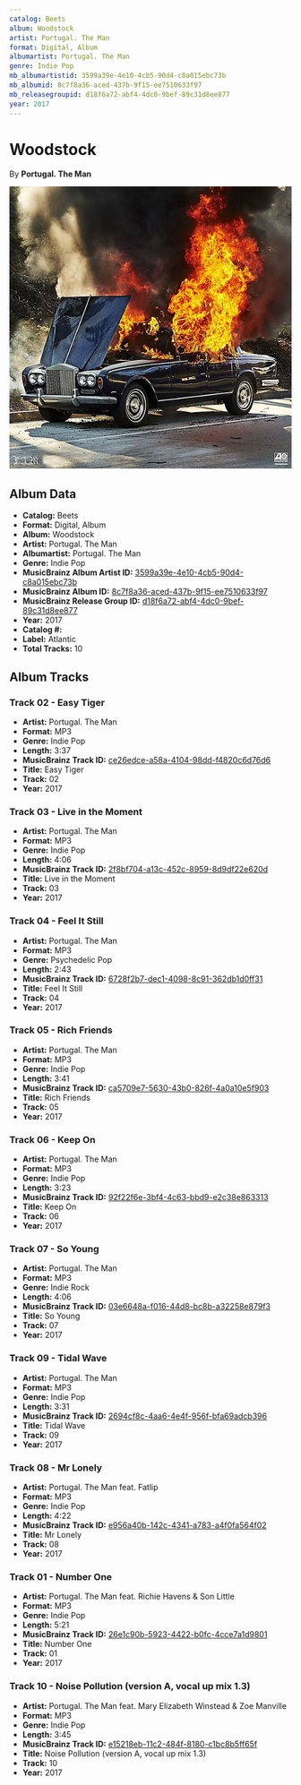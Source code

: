 ```yaml
---
catalog: Beets
album: Woodstock
artist: Portugal. The Man
format: Digital, Album
albumartist: Portugal. The Man
genre: Indie Pop
mb_albumartistid: 3599a39e-4e10-4cb5-90d4-c8a015ebc73b
mb_albumid: 8c7f8a36-aced-437b-9f15-ee7510633f97
mb_releasegroupid: d18f6a72-abf4-4dc0-9bef-89c31d8ee877
year: 2017
---
```


# Woodstock

By **Portugal. The Man**

![](../../assets/beetscovers/Portugal_The_Man-Woodstock.jpg)

## Album Data

- **Catalog:** Beets
- **Format:** Digital, Album
- **Album:** Woodstock
- **Artist:** Portugal. The Man
- **Albumartist:** Portugal. The Man
- **Genre:** Indie Pop
- **MusicBrainz Album Artist ID:** [3599a39e-4e10-4cb5-90d4-c8a015ebc73b](https://musicbrainz.org/artist/3599a39e-4e10-4cb5-90d4-c8a015ebc73b)
- **MusicBrainz Album ID:** [8c7f8a36-aced-437b-9f15-ee7510633f97](https://musicbrainz.org/release/8c7f8a36-aced-437b-9f15-ee7510633f97)
- **MusicBrainz Release Group ID:** [d18f6a72-abf4-4dc0-9bef-89c31d8ee877](https://musicbrainz.org/release-group/d18f6a72-abf4-4dc0-9bef-89c31d8ee877)
- **Year:** 2017
- **Catalog #:** 
- **Label:** Atlantic
- **Total Tracks:** 10

## Album Tracks

### Track 02 - Easy Tiger

- **Artist:** Portugal. The Man
- **Format:** MP3
- **Genre:** Indie Pop
- **Length:** 3:37
- **MusicBrainz Track ID:** [ce26edce-a58a-4104-98dd-f4820c6d76d6](https://musicbrainz.org/recording/ce26edce-a58a-4104-98dd-f4820c6d76d6)
- **Title:** Easy Tiger
- **Track:** 02
- **Year:** 2017

### Track 03 - Live in the Moment

- **Artist:** Portugal. The Man
- **Format:** MP3
- **Genre:** Indie Pop
- **Length:** 4:06
- **MusicBrainz Track ID:** [2f8bf704-a13c-452c-8959-8d9df22e620d](https://musicbrainz.org/recording/2f8bf704-a13c-452c-8959-8d9df22e620d)
- **Title:** Live in the Moment
- **Track:** 03
- **Year:** 2017

### Track 04 - Feel It Still

- **Artist:** Portugal. The Man
- **Format:** MP3
- **Genre:** Psychedelic Pop
- **Length:** 2:43
- **MusicBrainz Track ID:** [6728f2b7-dec1-4098-8c91-362db1d0ff31](https://musicbrainz.org/recording/6728f2b7-dec1-4098-8c91-362db1d0ff31)
- **Title:** Feel It Still
- **Track:** 04
- **Year:** 2017

### Track 05 - Rich Friends

- **Artist:** Portugal. The Man
- **Format:** MP3
- **Genre:** Indie Pop
- **Length:** 3:41
- **MusicBrainz Track ID:** [ca5709e7-5630-43b0-826f-4a0a10e5f903](https://musicbrainz.org/recording/ca5709e7-5630-43b0-826f-4a0a10e5f903)
- **Title:** Rich Friends
- **Track:** 05
- **Year:** 2017

### Track 06 - Keep On

- **Artist:** Portugal. The Man
- **Format:** MP3
- **Genre:** Indie Pop
- **Length:** 3:23
- **MusicBrainz Track ID:** [92f22f6e-3bf4-4c63-bbd9-e2c38e863313](https://musicbrainz.org/recording/92f22f6e-3bf4-4c63-bbd9-e2c38e863313)
- **Title:** Keep On
- **Track:** 06
- **Year:** 2017

### Track 07 - So Young

- **Artist:** Portugal. The Man
- **Format:** MP3
- **Genre:** Indie Rock
- **Length:** 4:06
- **MusicBrainz Track ID:** [03e6648a-f016-44d8-bc8b-a32258e879f3](https://musicbrainz.org/recording/03e6648a-f016-44d8-bc8b-a32258e879f3)
- **Title:** So Young
- **Track:** 07
- **Year:** 2017

### Track 09 - Tidal Wave

- **Artist:** Portugal. The Man
- **Format:** MP3
- **Genre:** Indie Pop
- **Length:** 3:31
- **MusicBrainz Track ID:** [2694cf8c-4aa6-4e4f-956f-bfa69adcb396](https://musicbrainz.org/recording/2694cf8c-4aa6-4e4f-956f-bfa69adcb396)
- **Title:** Tidal Wave
- **Track:** 09
- **Year:** 2017

### Track 08 - Mr Lonely

- **Artist:** Portugal. The Man feat. Fatlip
- **Format:** MP3
- **Genre:** Indie Pop
- **Length:** 4:22
- **MusicBrainz Track ID:** [e956a40b-142c-4341-a783-a4f0fa564f02](https://musicbrainz.org/recording/e956a40b-142c-4341-a783-a4f0fa564f02)
- **Title:** Mr Lonely
- **Track:** 08
- **Year:** 2017

### Track 01 - Number One

- **Artist:** Portugal. The Man feat. Richie Havens & Son Little
- **Format:** MP3
- **Genre:** Indie Pop
- **Length:** 5:21
- **MusicBrainz Track ID:** [26e1c90b-5923-4422-b0fc-4cce7a1d9801](https://musicbrainz.org/recording/26e1c90b-5923-4422-b0fc-4cce7a1d9801)
- **Title:** Number One
- **Track:** 01
- **Year:** 2017

### Track 10 - Noise Pollution (version A, vocal up mix 1.3)

- **Artist:** Portugal. The Man feat. Mary Elizabeth Winstead & Zoe Manville
- **Format:** MP3
- **Genre:** Indie Pop
- **Length:** 3:45
- **MusicBrainz Track ID:** [e15218eb-11c2-484f-8180-c1bc8b5ff65f](https://musicbrainz.org/recording/e15218eb-11c2-484f-8180-c1bc8b5ff65f)
- **Title:** Noise Pollution (version A, vocal up mix 1.3)
- **Track:** 10
- **Year:** 2017

